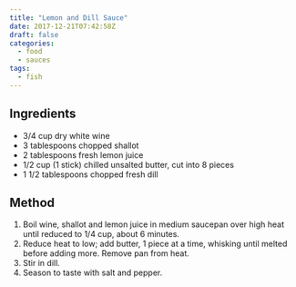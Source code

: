 ```yaml
---
title: "Lemon and Dill Sauce"
date: 2017-12-21T07:42:58Z
draft: false
categories:
  - food
  - sauces
tags:
  - fish
---
```


<!--more-->

## Ingredients

* 3/4 cup dry white wine
* 3 tablespoons chopped shallot
* 2 tablespoons fresh lemon juice
* 1/2 cup (1 stick) chilled unsalted butter, cut into 8 pieces
* 1 1/2 tablespoons chopped fresh dill

## Method

1. Boil wine, shallot and lemon juice in medium saucepan over high heat until reduced to 1/4 cup, about 6 minutes.
1. Reduce heat to low; add butter, 1 piece at a time, whisking until melted before adding more. Remove pan from heat.
1. Stir in dill.
1. Season to taste with salt and pepper.
